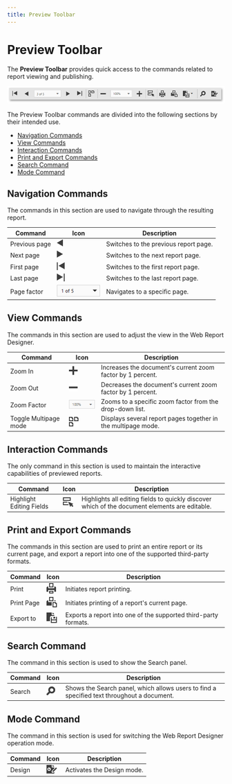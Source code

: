 ```yaml
---
title: Preview Toolbar
---
```

# Preview Toolbar
The **Preview Toolbar** provides quick access to the commands related to report viewing and publishing.

![web-report-designer-preview-toolbar](../../../images/img24742.png)

The Preview Toolbar commands are divided into the following sections by their intended use.
* [Navigation Commands](#navigation)
* [View Commands](#view)
* [Interaction Commands](#interaction)
* [Print and Export Commands](#export)
* [Search Command](#search)
* [Mode Command](#mode)

## <a name="navigation"/>Navigation Commands
The commands in this section are used to navigate through the resulting report.

| Command | Icon | Description |
|---|---|---|
| Previous page | ![web-designer-main-toolbar-prev-page](../../../images/img24551.png) | Switches to the previous report page. |
| Next page | ![web-designer-main-toolbar-next-page](../../../images/img24552.png) | Switches to the next report page. |
| First page | ![web-designer-main-toolbar-first-page](../../../images/img24553.png) | Switches to the first report page. |
| Last page | ![web-designer-main-toolbar-last-page](../../../images/img24554.png) | Switches to the last report page. |
| Page factor | ![web-designer-main-toolbar-page](../../../images/img24555.png) | Navigates to a specific page. |

## <a name="view"/>View Commands
The commands in this section are used to adjust the view in the Web Report Designer.

| Command | Icon | Description |
|---|---|---|
| Zoom In | ![web-designer-main-toolbar-zoom-in](../../../images/img24546.png) | Increases the document's current zoom factor by 1 percent. |
| Zoom Out | ![web-designer-main-toolbar-zoom-out](../../../images/img24547.png) | Decreases the document's current zoom factor by 1 percent. |
| Zoom Factor | ![web-designer-main-toolbar-zoom](../../../images/img24548.png) | Zooms to a specific zoom factor from the drop-down list. |
| Toggle Multipage mode | ![web-designer-main-toolbar-multipage](../../../images/img24556.png) | Displays several report pages together in the multipage mode. |

## <a name="interaction"/>Interaction Commands
The only command in this section is used to maintain the interactive capabilities of previewed reports.

| Command | Icon | Description |
|---|---|---|
| Highlight Editing Fields | ![web-designer-main-toolbar-highlight-fields](../../../images/img126134.png) | Highlights all editing fields to quickly discover which of the document elements are editable. |

## <a name="export"/>Print and Export Commands
The commands in this section are used to print an entire report or its current page, and export a report into one of the supported third-party formats.

| Command | Icon | Description |
|---|---|---|
| Print | ![web-designer-main-toolbar-print](../../../images/img121022.png) | Initiates report printing. |
| Print Page | ![web-designer-main-toolbar-print-page](../../../images/img121023.png) | Initiates printing of a report's current page. |
| Export to | ![web-designer-main-toolbar-export](../../../images/img24557.png) | Exports a report into one of the supported third-party formats. |

<a name="search"/>

## Search Command
The command in this section is used to show the Search panel.

| Command | Icon | Description |
|---|---|---|
| Search | ![web-designer-main-toolbar-search](../../../images/img121025.png) | Shows the Search panel, which allows users to find a specified text throughout a document. |

## <a name="mode"/>Mode Command
The command in this section is used for switching the Web Report Designer operation mode.

| Command | Icon | Description |
|---|---|---|
| Design | ![web-designer-main-toolbar-design](../../../images/img24579.png) | Activates the Design mode. |